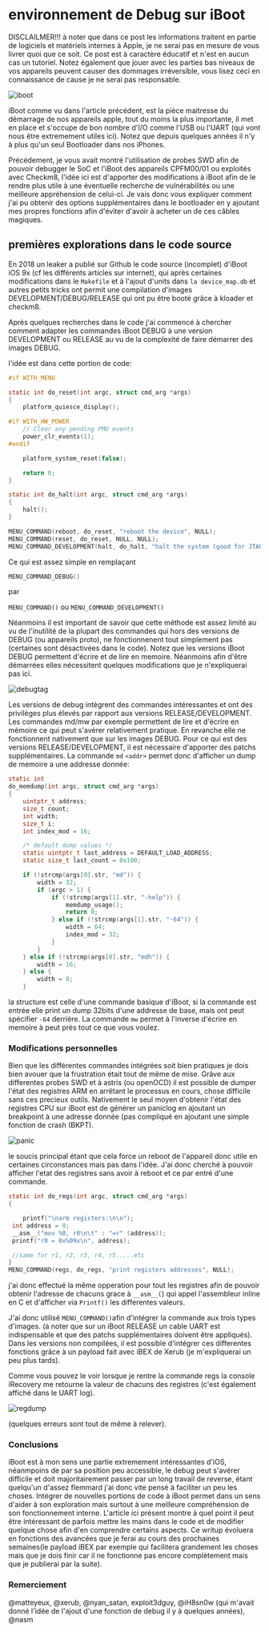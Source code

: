 

# environnement de Debug sur iBoot

DISCLAILMER!!! à noter que dans ce post les informations traitent en partie de logiciels et matériels internes à Apple, je ne serai pas en mesure de vous livrer quoi que ce soit. Ce post est à caractère éducatif et n'est en aucun cas un tutoriel. Notez également que jouer avec les parties bas niveaux de vos appareils peuvent causer des dommages irréversible, vous lisez ceci en connaissance de cause je ne serai pas responsable.






![iboot](iboot.png)






iBoot comme vu dans l'article précédent, est la pièce maitresse du démarrage de nos appareils apple, tout du moins la plus importante, il met en place et s'occupe de bon nombre d'I/O comme l'USB ou l'UART (qui vont nous être extremement utiles ici). Notez que depuis quelques années il n'y à plus qu'un seul Bootloader dans nos iPhones.

Précédement, je vous avait montré l'utilisation de probes SWD afin de pouvoir debugger le SoC et l'iBoot des appareils CPFM00/01 ou exploités avec Checkm8, l'idée ici est d'apporter des modifications à iBoot afin de le rendre plus utile à une éventuelle recherche de vulnérabilités ou une meilleure appréhension de celui-ci. Je vais donc vous expliquer comment j'ai pu obtenir des options supplémentaires dans le bootloader en y ajoutant mes propres fonctions afin d'éviter d'avoir à acheter un de ces câbles magiques.







## premières explorations dans le code source

En 2018 un leaker a publié sur Github le code source (incomplet) d'iBoot iOS 9x (cf les différents articles sur internet), qui après certaines modifications dans le `Makefile` et à l'ajout d'units dans `la device_map.db` et autres petits tricks ont permit une compilation d'images DEVELOPMENT/DEBUG/RELEASE qui ont pu être booté grâce à kloader et checkm8.

Après quelques recherches dans le code j'ai commencé à chercher comment adapter les commandes iBoot DEBUG à une version DEVELOPMENT ou RELEASE au vu de la complexité de faire démarrer des images DEBUG.

l'idée est dans cette portion de code:




```c
#if WITH_MENU

static int do_reset(int argc, struct cmd_arg *args)
{
	platform_quiesce_display();

#if WITH_HW_POWER
	// Clear any pending PMU events
	power_clr_events(1);
#endif

	platform_system_reset(false);

	return 0;
}

static int do_halt(int argc, struct cmd_arg *args)
{
	halt();
}

MENU_COMMAND(reboot, do_reset, "reboot the device", NULL);
MENU_COMMAND(reset, do_reset, NULL, NULL);
MENU_COMMAND_DEVELOPMENT(halt, do_halt, "halt the system (good for JTAG)", NULL);
```


Ce qui est assez simple en remplaçant

```c
MENU_COMMAND_DEBUG()
```

par

`MENU_COMMAND()` ou `MENU_COMMAND_DEVELOPMENT()`


Néanmoins il est important de savoir que cette méthode est assez limité au vu de l'inutilité de la plupart des commandes qui hors des versions de DEBUG (ou appareils proto), ne fonctionnenent tout simplement pas (certaines sont désactivées dans le code).
Notez que les versions iBoot DEBUG permettent d'écrire et de lire en memoire. Néanmoins afin d'être démarrées elles nécessitent quelques modifications que je n'expliquerai pas ici.







![debugtag](debugtag.png)







Les versions de debug intègrent des commandes intéressantes et ont des privilèges plus élevés par rapport aux versions RELEASE/DEVELOPMENT. 
Les commandes md/mw par exemple permettent de lire et d'écrire en mémoire ce qui peut s'avérer relativement pratique.
En revanche elle ne fonctionnent nativement que sur les images DEBUG. Pour ce qui est des versions RELEASE/DEVELOPMENT, il est nécessaire d'apporter des patchs supplémentaires.
La commande `md` `<addr>` permet donc d'afficher un dump de memoire a une addresse donnée:

```c
static int
do_memdump(int argc, struct cmd_arg *args)
{
	uintptr_t address;
	size_t count;
	int width;
	size_t i;
	int index_mod = 16;

	/* default dump values */
	static uintptr_t last_address = DEFAULT_LOAD_ADDRESS;
	static size_t last_count = 0x100;

	if (!strcmp(args[0].str, "md")) {
		width = 32;
		if (argc > 1) {
			if (!strcmp(args[1].str, "-help")) {
				memdump_usage();
				return 0;
			} else if (!strcmp(args[1].str, "-64")) {
				width = 64;
				index_mod = 32;
			}
		}
	} else if (!strcmp(args[0].str, "mdh")) {
		width = 16;
	} else {
		width = 8;
	}
```
la structure est celle d'une commande basique d'iBoot, si la commande est entrée elle print un dump 32bits d'une addresse de base, mais ont peut spécifier `-64` derrière.
La commande `mw` permet à l'inverse d'écrire en memoire à peut près tout ce que vous voulez.





### Modifications personnelles

Bien que les différentes commandes intégrées soit bien pratiques je dois bien avouer que la frustration était tout de même de mise. Grâve aux differentes probes SWD et à astris (ou openOCD) il est possible de dumper l'état des registres ARM en arrêtant le processus en cours, chose difficile sans ces precieux outils.
Nativement le seul moyen d'obtenir l'état des registres CPU sur iBoot est de générer un paniclog en ajoutant un breakpoint à une adresse donnée (pas compliqué en ajoutant une simple fonction de crash (BKPT).

![panic](panic.png)



le soucis principal étant que cela force un reboot de l'appareil donc utile en certaines circonstances mais pas dans l'idée. J'ai donc cherché à pouvoir afficher l'etat des registres sans avoir à reboot et ce par entré d'une commande.



```c
static int do_regs(int argc, struct cmd_arg *args)
{

	printf("\narm registers:\n\n");
 int address = 0;
 __asm__("mov %0, r0\n\t" : "=r" (address));
 printf("r0 = 0x%09x\n", address);

 //same for r1, r2, r3, r4, r5.....etc
}
MENU_COMMAND(regs, do_regs, "print registers addresses", NULL);
```



j'ai donc effectué la même opperation pour tout les registres afin de pouvoir obtenir l'adresse de chacuns grace à `__asm__(`) qui appel l'assembleur inline en C et d'afficher via `Printf()` les differentes valeurs.

J'ai donc utilisé `MENU_COMMAND()`afin d'intégrer la commande aux trois types d'images. (à noter que sur un iBoot RELEASE un cable UART est indispensable et que des patchs supplémentaires doivent être appliqués).
Dans les versions non compilées, il est possible d'intégrer ces differentes fonctions grâce à un payload fait avec iBEX de Xerub (je m'expliquerai un peu plus tards).

Comme vous pouvez le voir lorsque je rentre la commande regs la console iRecovery me retourne la valeur de chacuns des registres (c'est également affiché dans le UART log).

![regdump](regdump.png)


(quelques erreurs sont tout de même à relever).



### Conclusions


iBoot est à mon sens une partie extremement intéressantes d'iOS, néanmpoins de par sa position peu accessible, le debug peut s'avérer difficile et doit majoritairement passer par un long travail de reverse, étant quelqu'un d'assez flemmard j'ai donc vite pensé à faciliter un peu les choses. Intégrer de nouvelles portions de code à iBoot permet dans un sens d'aider à son exploration mais surtout à une meilleure compréhension de son fonctionnement interne. L'article ici présent montre à quel point il peut être intéressant de parfois mettre les mains dans le code et de modifier quelque chose afin d'en comprendre certains aspects.
Ce writup évoluera en fonctions des avancées que je ferai au cours des prochaines semaines(le payload iBEX par exemple qui facilitera grandement les choses mais que je dois finir car il ne fonctionne pas encore complètement mais que je publierai par la suite). 


### Remerciement
@matteyeux, @xerub, @nyan_satan, exploit3dguy, @iH8sn0w (qui m'avait donné l'idée de l'ajout d'une fonction de debug il y à quelques années), @nasm




